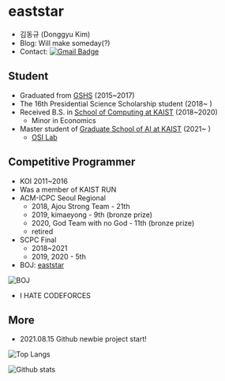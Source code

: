 

# eaststar
- 김동규 (Donggyu Kim)
- Blog: Will make someday(?)
- Contact: [![Gmail Badge](https://img.shields.io/badge/Gmail-d14836?style=flat-square&logo=Gmail&logoColor=white&link=mailto:eaststar9979@gmail.com)](mailto:eaststar9979@gmail.com)

## Student
- Graduated from [GSHS](https://www.gs.hs.kr) (2015~2017)
- The 16th Presidential Science Scholarship student (2018~ )
- Received B.S. in [School of Computing at KAIST](https://cs.kaist.ac.kr) (2018~2020)
	- Minor in Economics
- Master student of [Graduate School of AI at KAIST](http://gsai.kaist.ac.kr/?lang=ko) (2021~ )
	- [OSI Lab](http://osi.kaist.ac.kr/home/)

## Competitive Programmer
- KOI 2011~2016
- Was a member of KAIST RUN
- ACM-ICPC Seoul Regional
	- 2018, Ajou Strong Team - 21th
	- 2019, kimaeyong - 9th (bronze prize)
	- 2020, God Team with no God - 11th (bronze prize)
	- retired
- SCPC Final
	- 2018~2021
	- 2019, 2020 - 5th
- BOJ: [eaststar](http://icpc.me/eaststar)

![BOJ](http://mazassumnida.wtf/api/v2/generate_badge?boj=eaststar)

- I HATE CODEFORCES

## More
- 2021.08.15 Github newbie project start!

![Top Langs](https://github-readme-stats.vercel.app/api/top-langs/?username=EaststarKim&layout=compact)

![Github stats](https://github-readme-stats.vercel.app/api?username=EaststarKim)
